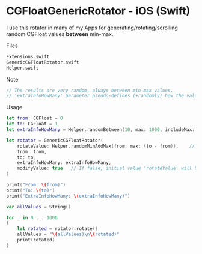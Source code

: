 # CGFloatGenericRotator - iOS (Swift)

I use this rotator in many of my Apps for generating/rotating/scrolling random CGFloat values **between** min-max.

Files

```swift
Extensions.swift
GenericCGFloatRotator.swift
Helper.swift
```

Note

```swift
// The results are very random, always between min-max values.
// 'extraInfoHowMany' parameter pseudo-defines (+randomly) how the values will be distributed.
```

Usage

```swift
let from: CGFloat = 0
let to: CGFloat = 1
let extraInfoHowMany = Helper.randomBetween(10, max: 1000, includeMax: true)

let rotator = GenericCGFloatRotator(
    rotateValue: Helper.randomMinAddMax(from, max: (to - from)),    // Initial value
    from: from,
    to: to,
    extraInfoHowMany: extraInfoHowMany,
    modifyValue: true   // If false, initial value 'rotateValue' will be FIXED
)

print("From: \(from)")
print("To: \(to)")
print("ExtraInfoHowMany: \(extraInfoHowMany)")

var allValues = String()

for _ in 0 ... 1000
{
    let rotated = rotator.rotate()
    allValues = "\(allValues)\n\(rotated)"
    print(rotated)
}
```
